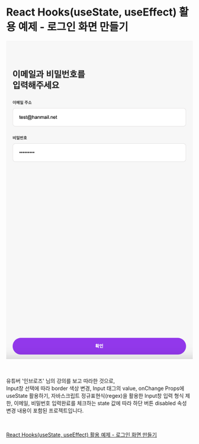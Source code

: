 # React Hooks(useState, useEffect) 활용 예제 - 로그인 화면 만들기

![화면](./화면.png)

<br>

유튜버 '인브로즈' 님의 강의를 보고 따라한 것으로,   
Input창 선택에 따라 border 색상 변경,
Input 태그의 value, onChange Props에 useState 활용하기,
자바스크립트 정규표현식(regex)을 활용한 Input창 입력 형식 제한,
이메일, 비밀번호 입력완료를 체크하는 state 값에 따라 하단 버튼 disabled 속성 변경
내용이 포함된 프로젝트입니다.

<br>

[React Hooks(useState, useEffect) 활용 예제 - 로그인 화면 만들기](https://youtu.be/IhUN42R3OsM)
